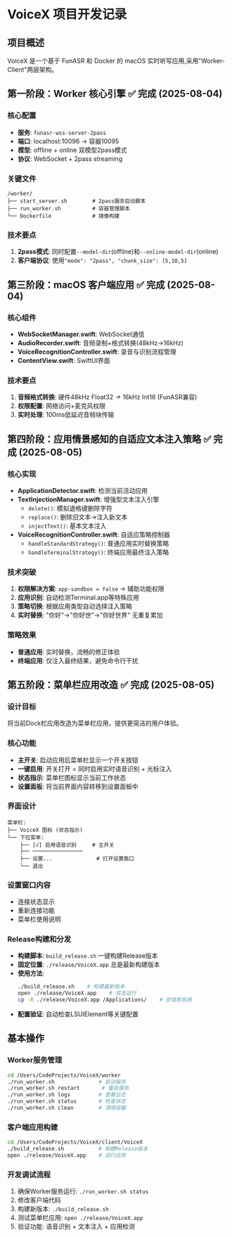 # VoiceX 项目开发记录

## 项目概述
VoiceX 是一个基于 FunASR 和 Docker 的 macOS 实时听写应用,采用"Worker-Client"两层架构。

## 第一阶段：Worker 核心引擎 ✅ 完成 (2025-08-04)

### 核心配置
- **服务**: `funasr-wss-server-2pass` 
- **端口**: localhost:10096 → 容器10095
- **模型**: offline + online 双模型2pass模式
- **协议**: WebSocket + 2pass streaming

### 关键文件
```
/worker/
├── start_server.sh        # 2pass服务启动脚本
├── run_worker.sh          # 容器管理脚本  
└── Dockerfile             # 镜像构建
```

### 技术要点
1. **2pass模式**: 同时配置`--model-dir`(offline)和`--online-model-dir`(online)
2. **客户端协议**: 使用`"mode": "2pass", "chunk_size": [5,10,5]`

## 第三阶段：macOS 客户端应用 ✅ 完成 (2025-08-04)

### 核心组件
- **WebSocketManager.swift**: WebSocket通信
- **AudioRecorder.swift**: 音频录制+格式转换(48kHz→16kHz)
- **VoiceRecognitionController.swift**: 录音与识别流程管理
- **ContentView.swift**: SwiftUI界面

### 技术要点
1. **音频格式转换**: 硬件48kHz Float32 → 16kHz Int16 (FunASR兼容)
2. **权限配置**: 网络访问+麦克风权限
3. **实时处理**: 100ms低延迟音频块传输

## 第四阶段：应用情景感知的自适应文本注入策略 ✅ 完成 (2025-08-05)

### 核心实现
- **ApplicationDetector.swift**: 检测当前活动应用
- **TextInjectionManager.swift**: 增强型文本注入引擎
  - `delete()`: 模拟退格键删除字符
  - `replace()`: 删除旧文本→注入新文本
  - `injectText()`: 基本文本注入
- **VoiceRecognitionController.swift**: 自适应策略控制器
  - `handleStandardStrategy()`: 普通应用实时替换策略
  - `handleTerminalStrategy()`: 终端应用最终注入策略

### 技术突破
1. **权限解决方案**: `app-sandbox = false` → 辅助功能权限
2. **应用识别**: 自动检测Terminal.app等特殊应用
3. **策略切换**: 根据应用类型自动选择注入策略
4. **实时替换**: "你好"→"你好世"→"你好世界" 无重复累加

### 策略效果
- **普通应用**: 实时替换，流畅的修正体验
- **终端应用**: 仅注入最终结果，避免命令行干扰

## 第五阶段：菜单栏应用改造 ✅ 完成 (2025-08-05)

### 设计目标
将当前Dock栏应用改造为菜单栏应用，提供更简洁的用户体验。

### 核心功能
- **主开关**: 启动应用后菜单栏显示一个开关按钮
- **一键启用**: 开关打开 = 同时启用实时语音识别 + 光标注入
- **状态指示**: 菜单栏图标显示当前工作状态
- **设置面板**: 将当前界面内容转移到设置面板中


### 界面设计
```
菜单栏:
├── VoiceX 图标 (状态指示)
└── 下拉菜单:
    ├── [√] 启用语音识别     # 主开关
    ├── ────────────────
    ├── 设置...              # 打开设置窗口
    └── 退出
```


### 设置窗口内容
- 连接状态显示
- 重新连接功能
- 菜单栏使用说明

### Release构建和分发
- **构建脚本**: `build_release.sh` 一键构建Release版本
- **固定位置**: `./release/VoiceX.app` 总是最新构建版本
- **使用方法**: 
  ```bash
  ./build_release.sh    # 构建最新版本
  open ./release/VoiceX.app    # 双击运行
  cp -R ./release/VoiceX.app /Applications/    # 安装到系统
  ```
- **配置验证**: 自动检查LSUIElement等关键配置

## 基本操作

### Worker服务管理
```bash
cd /Users/CodeProjects/VoiceX/worker
./run_worker.sh              # 启动服务
./run_worker.sh restart       # 重启服务
./run_worker.sh logs         # 查看日志
./run_worker.sh status       # 检查状态
./run_worker.sh clean        # 清理容器
```

### 客户端应用构建
```bash
cd /Users/CodeProjects/VoiceX/client/VoiceX
./build_release.sh           # 构建Release版本
open ./release/VoiceX.app    # 运行应用
```

### 开发调试流程
1. 确保Worker服务运行: `./run_worker.sh status`
2. 修改客户端代码
3. 构建新版本: `./build_release.sh`
4. 测试菜单栏应用: `open ./release/VoiceX.app`
5. 验证功能: 语音识别 + 文本注入 + 应用检测